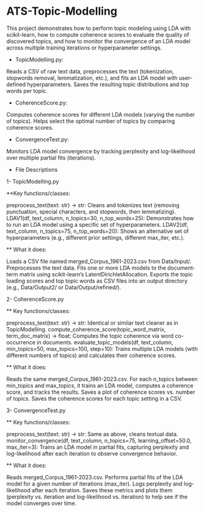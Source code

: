 # ATS-Topic-Modelling

This project demonstrates how to perform topic modeling using LDA with scikit-learn, how to compute coherence scores to evaluate the quality of discovered topics, and how to monitor the convergence of an LDA model across multiple training iterations or hyperparameter settings.

* TopicModelling.py:

Reads a CSV of raw text data, preprocesses the text (tokenization, stopwords removal, lemmatization, etc.), and fits an LDA model with user-defined hyperparameters.
Saves the resulting topic distributions and top words per topic.


* CoherenceScore.py:

Computes coherence scores for different LDA models (varying the number of topics).
Helps select the optimal number of topics by comparing coherence scores.


* ConvergenceTest.py:

Monitors LDA model convergence by tracking perplexity and log-likelihood over multiple partial fits (iterations).




* File Descriptions


1- TopicModelling.py


**Key functions/classes:

preprocess_text(text: str) -> str: Cleans and tokenizes text (removing punctuation, special characters, and stopwords, then lemmatizing).
LDAV1(df, text_column, n_topics=30, n_top_words=25): Demonstrates how to run an LDA model using a specific set of hyperparameters.
LDAV2(df, text_column, n_topics=75, n_top_words=20): Shows an alternative set of hyperparameters (e.g., different prior settings, different max_iter, etc.).


** What it does:

Loads a CSV file named merged_Corpus_1961-2023.csv from Data/Input/.
Preprocesses the text data.
Fits one or more LDA models to the document-term matrix using scikit-learn’s LatentDirichletAllocation.
Exports the topic loading scores and top topic words as CSV files into an output directory (e.g., Data/Output2/ or Data/Output/refined/).



2- CoherenceScore.py


** Key functions/classes:

preprocess_text(text: str) -> str: Identical or similar text cleaner as in TopicModelling.
compute_coherence_score(topic_word_matrix, term_doc_matrix) -> float: Computes the topic coherence via word co-occurrence in documents.
evaluate_topic_models(df, text_column, min_topics=50, max_topics=100, step=10): Trains multiple LDA models (with different numbers of topics) and calculates their coherence scores.


** What it does:

Reads the same merged_Corpus_1961-2023.csv.
For each n_topics between min_topics and max_topics, it trains an LDA model, computes a coherence score, and tracks the results.
Saves a plot of coherence scores vs. number of topics.
Saves the coherence scores for each topic setting in a CSV.


3- ConvergenceTest.py


** Key functions/classes:

preprocess_text(text: str) -> str: Same as above, cleans textual data.
monitor_convergence(df, text_column, n_topics=75, learning_offset=50.0, max_iter=3): Trains an LDA model in partial fits, capturing perplexity and log-likelihood after each iteration to observe convergence behavior.

** What it does:

Reads merged_Corpus_1961-2023.csv.
Performs partial fits of the LDA model for a given number of iterations (max_iter).
Logs perplexity and log-likelihood after each iteration.
Saves these metrics and plots them (perplexity vs. iteration and log-likelihood vs. iteration) to help see if the model converges over time.


